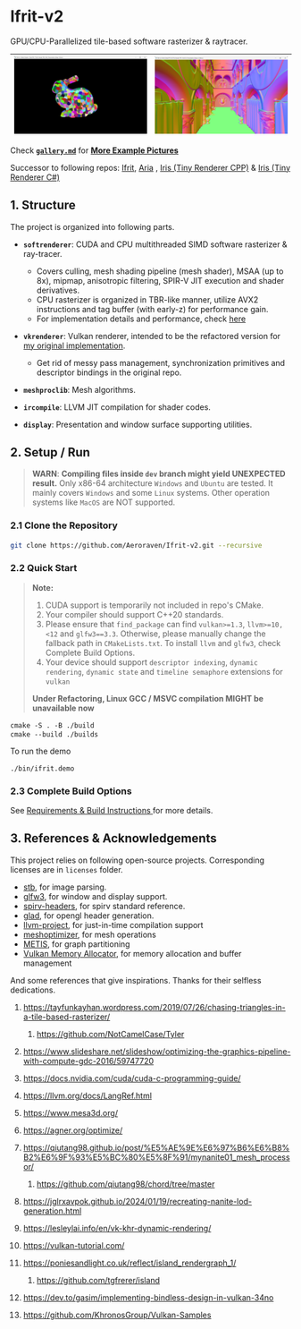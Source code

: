 # Ifrit-v2

GPU/CPU-Parallelized tile-based software rasterizer & raytracer.

| ![](docs/img/img_demo3.png) | ![](docs/img/img_demo1.png) |
| --------------------------- | --------------------------- |

Check  **[`gallery.md`](./docs/gallery.md)** for **[More Example Pictures](./docs/gallery.md)**

Successor to following repos: [Ifrit](https://github.com/Aeroraven/Ifrit), [Aria](https://github.com/Aeroraven/Aria) , [Iris (Tiny Renderer CPP)](https://github.com/Aeroraven/Stargazer/tree/main/ComputerGraphics/Iris)  & [Iris (Tiny Renderer C#)](https://github.com/Aeroraven/Stargazer/tree/main/ComputerGraphics/TinyRenderer)



## 1. Structure

The project is organized into following parts.

- **`softrenderer`**: CUDA and CPU multithreaded SIMD software rasterizer & ray-tracer.
  - Covers culling, mesh shading pipeline (mesh shader), MSAA (up to 8x), mipmap, anisotropic filtering, SPIR-V JIT execution and shader derivatives.
  - CPU rasterizer is organized in TBR-like manner, utilize AVX2 instructions and tag buffer (with early-z) for performance gain.
  - For implementation details and performance, check [here](./projects/softrenderer/readme.md)
- **`vkrenderer`**: Vulkan renderer, intended to be the refactored version for [my original implementation](https://github.com/Aeroraven/Aria).
  - Get rid of messy pass management, synchronization primitives and descriptor bindings in the original repo.

- **`meshproclib`**: Mesh algorithms.
- **`ircompile`**: LLVM JIT compilation for shader codes.
- **`display`**:  Presentation and window surface supporting utilities.



## 2. Setup / Run

> **WARN**: **Compiling files inside `dev` branch might yield UNEXPECTED result.**  Only x86-64 architecture `Windows` and  `Ubuntu` are tested. It mainly covers `Windows` and some `Linux` systems. Other operation systems like `MacOS` are NOT supported.

### 2.1 Clone the Repository

```bash
git clone https://github.com/Aeroraven/Ifrit-v2.git --recursive  
```



### 2.2 Quick Start 

> **Note:** 
>
> 1. CUDA support is temporarily not included in repo's CMake. 
> 2. Your compiler should support C++20 standards.
> 3. Please ensure that `find_package` can find  `vulkan>=1.3`, `llvm>=10,<12` and `glfw3==3.3`. Otherwise, please manually change the fallback path in `CMakeLists.txt`. To install `llvm` and `glfw3`, check Complete Build Options. 
> 4. Your device should support `descriptor indexing`, `dynamic rendering`, `dynamic state` and `timeline semaphore` extensions for `vulkan`
>
> **Under Refactoring, Linux GCC / MSVC compilation MIGHT be  unavailable now**

```shell
cmake -S . -B ./build
cmake --build ./builds
```

To run the demo

```shell
./bin/ifrit.demo
```



### 2.3  Complete Build Options 

See [Requirements & Build Instructions ](./docs/requirement.md)for more details.



## 3. References & Acknowledgements

This project relies on following open-source projects. Corresponding licenses are in `licenses` folder.

- [stb](https://github.com/nothings/stb), for image parsing.
- [glfw3](https://github.com/glfw/glfw), for window and display support.
- [spirv-headers](https://github.com/KhronosGroup/SPIRV-Headers/), for spirv standard reference.
- [glad](https://github.com/Dav1dde/glad/), for opengl header generation.
- [llvm-project](https://github.com/llvm/llvm-project), for just-in-time compilation support
- [meshoptimizer](https://github.com/zeux/meshoptimizer), for mesh operations
- [METIS](https://github.com/KarypisLab/METIS/), for graph partitioning
- [Vulkan Memory Allocator](https://github.com/GPUOpen-LibrariesAndSDKs/VulkanMemoryAllocator), for memory allocation and buffer management



And some references that give inspirations. Thanks for their selfless dedications.

1. https://tayfunkayhan.wordpress.com/2019/07/26/chasing-triangles-in-a-tile-based-rasterizer/
   1. https://github.com/NotCamelCase/Tyler
2. https://www.slideshare.net/slideshow/optimizing-the-graphics-pipeline-with-compute-gdc-2016/59747720
3. https://docs.nvidia.com/cuda/cuda-c-programming-guide/
4. https://llvm.org/docs/LangRef.html
5. https://www.mesa3d.org/
6. https://agner.org/optimize/
7. https://qiutang98.github.io/post/%E5%AE%9E%E6%97%B6%E6%B8%B2%E6%9F%93%E5%BC%80%E5%8F%91/mynanite01_mesh_processor/
   1. https://github.com/qiutang98/chord/tree/master
8. https://jglrxavpok.github.io/2024/01/19/recreating-nanite-lod-generation.html
9. https://lesleylai.info/en/vk-khr-dynamic-rendering/
10. https://vulkan-tutorial.com/
11. https://poniesandlight.co.uk/reflect/island_rendergraph_1/
    1. https://github.com/tgfrerer/island

12. https://dev.to/gasim/implementing-bindless-design-in-vulkan-34no
13. https://github.com/KhronosGroup/Vulkan-Samples





